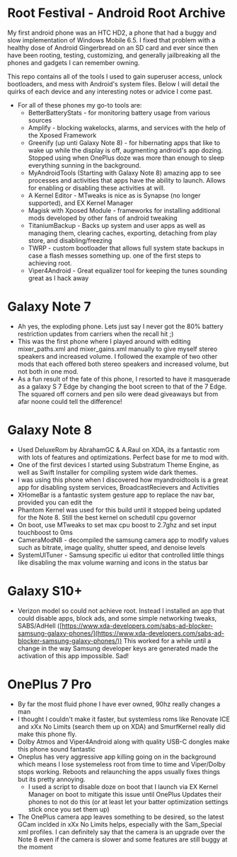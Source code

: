 # Root Festival - Android Root Archive

My first android phone was an HTC HD2, a phone that had a buggy and slow implementation of Windows Mobile 6.5. I fixed that problem with a healthy dose of Android Gingerbread on an SD card and ever since then have been rooting, testing, customizing, and generally jailbreaking all the phones and gadgets I can remember owning. 

This repo contains all of the tools I used to gain superuser access, unlock bootloaders, and mess with Android's system files. Below I will detail the quirks of each device and any interesting notes or advice I come past. 

- For all of these phones my go-to tools are:
	- BetterBatteryStats - for monitoring battery usage from various sources
	- Amplify - blocking wakelocks, alarms, and services with the help of the Xposed Framework
	- Greenify (up unti Galaxy Note 8) - for hibernating apps that like to wake up while the display is off, augmenting android's app dozing. Stopped using when OnePlus doze was more than enough to sleep everything sunning in the background. 
	- MyAndroidTools (Starting with Galaxy Note 8) amazing app to see processes and activities that apps have the ability to launch. Allows for enabling or disabling these activities at will. 
	- A Kernel Editor - MTweaks is nice as is Synapse (no longer supported), and EX Kernel Manager
	- Magisk with Xposed Module - frameworks for installing additional mods developed by other fans of android tweaking
	- TitaniumBackup - Backs up system and user apps as well as managing them, clearing caches, exporting, detaching from play store, and disabling/freezing
	- TWRP - custom bootloader that allows full system state backups in case a flash messes something up. one of the first steps to achieving root. 
	- Viper4Android - Great equalizer tool for keeping the tunes sounding great as I hack away
 

# Galaxy Note 7
- Ah yes, the exploding phone. Lets just say I never got the 80% battery restriction updates from carriers when the recall hit ;)
- This was the first phone where I played around with editing mixer_paths.xml and mixer_gains.xml manually to give myself stereo speakers and increased volume. I followed the example of two other mods that each offered both stereo speakers and increased volume, but not both in one mod. 
- As a fun result of the fate of this phone, I resorted to have it masquerade as a galaxy S 7 Edge by changing the boot screen to that of the 7 Edge. The squared off corners and pen silo were dead giveaways but from afar noone could tell the difference!

# Galaxy Note 8
- Used DeluxeRom by AbrahamGC & A.Raul on XDA, its a fantastic rom with lots of features and optimizations. Perfect base for me to mod with.
- One of the first devices I started using Substratum Theme Engine, as well as Swift Installer for compiling system wide dark themes. 
- I was using this phone when I discovered how myandroidtools is a great app for disabling system services, BroadcastRecievers and Activities
- XHomeBar is a fantastic system gesture app to replace the nav bar, provided you can edit the 
- Phantom Kernel was used for this build until it stopped being updated for the Note 8. Still the best kernel on schedutil cpu governor
- On boot, use MTweaks to set max cpu boost to 2.7ghz and set input touchboost to 0ms
- CameraModN8 - decompiled the samsung camera app to modify values such as bitrate, image quality, shutter speed, and denoise levels
- SystemUITuner - Samsung specific ui editor that controlled little things like disabling the max volume warning and icons in the status bar

# Galaxy S10+
- Verizon model so could not achieve root. Instead I installed an app that could disable apps, block ads, and some simple networking tweaks, SABS/AdHell ([https://www.xda-developers.com/sabs-ad-blocker-samsung-galaxy-phones/](https://www.xda-developers.com/sabs-ad-blocker-samsung-galaxy-phones/)) This worked for a while until a change in the way Samsung developer keys are generated made the activation of this app impossible. Sad!

# OnePlus 7 Pro
- By far the most fluid phone I have ever owned, 90hz really changes a man
- I thought I couldn't make it faster, but systemless roms like Renovate ICE and xXx No Limits (search them up on XDA) and SmurfKernel really did make this phone fly. 
- Dolby Atmos and Viper4Android along with quality USB-C dongles make this phone sound fantastic
- Oneplus has very aggressive app killing going on in the background which means I lose systemeless root from time to time and Viper/Dolby stops working. Reboots and relaunching the apps usually fixes things but its pretty annoying.
	- I used a script to disable doze on boot that I launch via EX Kernel Manager on boot to mitigate this issue until OnePlus Updates their phones to not do this (or at least let your batter optimization settings stick once you set them up)
- The OnePlus camera app leaves something to be desired, so the latest GCam inclded in xXx No Limits helps, especially with the Sam_Special xml profiles. I can definitely say that the camera is an upgrade over the Note 8 even if the camera is slower and some features are still buggy at the moment


